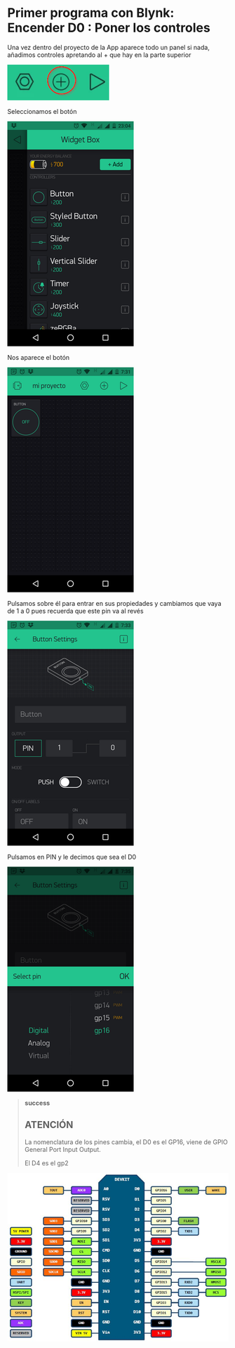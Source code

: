 # Primer programa con Blynk: Encender D0 : Poner los controles

Una vez dentro del proyecto de la App aparece todo un panel si nada, añadimos controles apretando al + que hay en la parte superior

![](/assets/Blynk9.png)

Seleccionamos el botón

![](/assets/Blynk8.png)

Nos aparece el botón

![](/assets/blynk10.png)

Pulsamos sobre él para entrar en sus propiedades y cambiamos que vaya de 1 a 0 pues recuerda que este pin va al revés

![](/assets/blynk11.png)

Pulsamos en PIN y le decimos que sea el D0

![](/assets/blynk12.png)

>**success**
> ## ATENCIÓN
> La nomenclatura de los pines cambia, el D0 es el GP16, viene de GPIO General Port Input Output.
>
>El D4 es el gp2

![](/assets/esquemashield.jpg)
